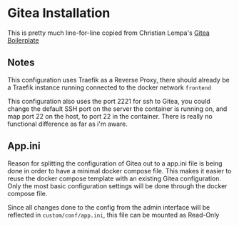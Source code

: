 # Gitea Installation

This is pretty much line-for-line copied from Christian Lempa's [Gitea Boilerplate](https://github.com/ChristianLempa/boilerplates/blob/main/docker-compose/gitea/compose.yaml)

## Notes

This configuration uses Traefik as a Reverse Proxy, there should already be a Traefik instance running connected to the docker network `frontend`

This configuration also uses the port 2221 for ssh to Gitea, you could change the default SSH port on the server the container is running on, and map port 22 on the host, to port 22 in the container. There is really no functional difference as far as i'm aware.

## App.ini

Reason for splitting the configuration of Gitea out to a app.ini file is being done in order to have a minimal docker compose file. This makes it easier to reuse the docker compose template with an existing Gitea configuration. Only the most basic configuration settings will be done through the docker compose file.

Since all changes done to the config from the admin interface will be reflected in `custom/conf/app.ini`, this file can be mounted as Read-Only
